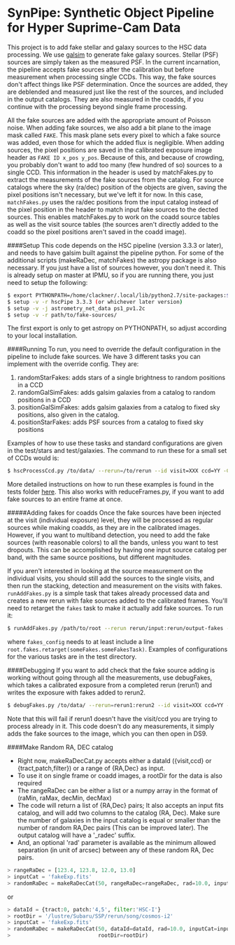 # SynPipe: Synthetic Object Pipeline for Hyper Suprime-Cam Data

This project is to add fake stellar and galaxy sources to the HSC data processing. We use [galsim](https://github.com/GalSim-developers/GalSim) to generate fake galaxy sources. Stellar (PSF) sources are simply taken as the measured PSF. In the current incarnation, the pipeline accepts fake sources after the calibration but before measurement when processing single CCDs. This way, the fake sources don't affect things like PSF determination. Once the sources are added, they are deblended and measured just like the rest of the sources, and included in the output catalogs. They are also measured in the coadds, if you continue with the processing beyond single frame processing.

All the fake sources are added with the appropriate amount of Poisson noise. When adding fake sources, we also add a bit plane to the image mask called `FAKE`. This mask plane sets every pixel to which a fake source was added, even those for which the added flux is negligible. When adding sources, the pixel positions are saved in the calibrated exposure image header as `FAKE ID x_pos y_pos`. Because of this, and because of crowding, you probably don't want to add too many (few hundred of so) sources to a single CCD. This information in the header is used by matchFakes.py to extract the measurements of the fake sources from the catalog. For source catalogs where the sky (ra/dec) position of the objects are given, saving the pixel positions isn't necessary, but we've left it for now. In this case, `matchFakes.py` uses the ra/dec positions from the input catalog instead of the pixel position in the header to match input fake sources to the dected sources. This enables matchFakes.py to work on the coadd source tables as well as the visit source tables (the sources aren't directly added to the coadd so the pixel positions aren't saved in the coadd image).

####Setup
This code depends on the HSC pipeline (version 3.3.3 or later), and needs to have galsim built against the pipeline python. For some of the additional scripts (makeRaDec, matchFakes) the astropy package is also necessary. If you just have a list of sources however, you don't need it. This is already setup on master at IPMU, so if you are running there, you just need to setup the following:
```bash
$ export PYTHONPATH=/home/clackner/.local/lib/python2.7/site-packages:${PYTHONPATH}
$ setup -v -r hscPipe 3.3.3 (or whichever later version)
$ setup -v -j astrometry_net_data ps1_pv1.2c
$ setup -v -r path/to/fake-sources/
``` 
The first export is only to get astropy on PYTHONPATH, so adjust according to your local installation.

####Running
To run, you need to override the default configuration in the pipeline to include fake sources. We have 3 different tasks you can implement with the override config. They are:
  1. randomStarFakes: adds stars of a single brightness to random positions in a CCD
  2. randomGalSimFakes: adds galsim galaxies from a catalog to random positions in a CCD
  3. positionGalSimFakes: adds galsim galaxies from a catalog to fixed sky positions, also given in the catalog.
  4. positionStarFakes: adds PSF sources from a catalog to fixed sky positions 

Examples of how to use these tasks and standard configurations are given in the test/stars and test/galaxies. The command to run these for a small set of CCDs would is:
```bash
$ hscProcessCcd.py /to/data/ --rerun=/to/rerun --id visit=XXX ccd=YY -C config_XXX
```
More detailed instructions on how to run these examples is found in the tests folder [here](test/README.md). This also works with reduceFrames.py, if you want to add fake sources to an entire frame at once.

#####Adding fakes for coadds
Once the fake sources have been injected at the visit (individual exposure) level, they will be processed as regular sources while making coadds, as they are in the calibrated images. However, if you want to multiband detection, you need to add the fake sources (with reasonable colors) to all the bands, unless you want to test dropouts. This can be accomplished by having one input source catalog per band, with the same source positions, but different magnitudes. 

If you aren't interested in looking at the source measurement on the individual visits, you should still add the sources to the single visits, and then run the stacking, detection and measurement on the visits with fakes. `runAddFakes.py` is a simple task that takes already processed data and creates a new rerun with fake sources added to the calibrated frames. You'll need to retarget the `fakes` task to make it actually add fake sources. To run it:
```bash
$ runAddFakes.py /path/to/root --rerun rerun/input:rerun/output-fakes --queue queue -id visit=visit1^visit2... -C fakes_config
```
where `fakes_config` needs to at least include a line `root.fakes.retarget(someFakes.someFakesTask)`. Examples of configurations for the various tasks are in the test directory.

####Debugging
If you want to add check that the fake source adding is working without going through all the measurements, use debugFakes, which takes a calibrated exposure from a completed rerun (rerun1) and writes the exposure with fakes added to rerun2.
```bash
$ debugFakes.py /to/data/ --rerun=rerun1:rerun2 --id visit=XXX ccd=YY -C config_debug
```
Note that this will fail if rerun1 doesn't have the visit/ccd you are trying to process already in it. This code doesn't do any measurements, it simply adds the fake sources to the image, which you can then open in DS9.

####Make Random RA, DEC catalog 

* Right now, makeRaDecCat.py accepts either a dataId ({visit,ccd} or
  {tract,patch,filter}) or a range of {RA,Dec} as input. 
* To use it on single frame or coadd images, a rootDir for the data is also
  required 
* The rangeRaDec can be either a list or a numpy array in the format of 
  (raMin, raMax, decMin, decMax)
* The code will return a list of {RA,Dec} pairs; It also accepts an input fits
  catalog, and will add two columns to the catalog (RA, Dec).  Make sure the
  number of galaxies in the input catalog is equal or smaller than the number of
  random RA,Dec pairs (This can be improved later).  The output catalog will
  have a '_radec' suffix.  
* And, an optional 'rad' parameter is available as the minimum allowed
  separation (in unit of arcsec) between any of these random RA, Dec pairs. 

```python 
> rangeRaDec = [123.4, 123.8, 12.0, 13.0]
> inputCat = 'fakeExp.fits'
> randomRaDec = makeRaDecCat(50, rangeRaDec=rangeRaDec, rad=10.0, inputCat=inputCat)
```
or 

```python 
> dataId = {tract:0, patch:'4,5', filter:'HSC-I'}
> rootDir = '/lustre/Subaru/SSP/rerun/song/cosmos-i2' 
> inputCat = 'fakeExp.fits'
> randomRaDec = makeRaDecCat(50, dataId=dataId, rad=10.0, inputCat=inputCat,
>                            rootDir=rootDir)
```
